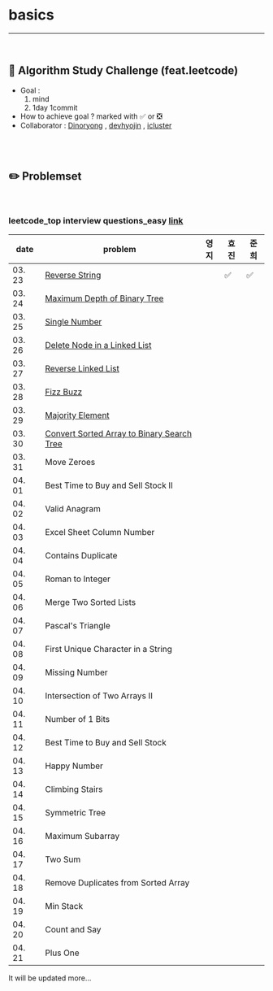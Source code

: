 # basics

----------

<br>

## :notebook_with_decorative_cover: Algorithm Study Challenge (feat.leetcode)

- Goal : 
  1. mind
  2. 1day 1commit
- How to  achieve goal ? marked with :white_check_mark: or :negative_squared_cross_mark:
- Collaborator : [Dinoryong](https://github.com/Dinoryong) , [devhyojin]() ,  [icluster]()

<br>

<br>

## :pencil2: Problemset

<br>

### leetcode_top interview questions_easy   [link](https://leetcode.com/problemset/algorithms/?difficulty=Easy)

| date   | problem                                                      | 영지 | 효진               | 준희               |
| ------ | ------------------------------------------------------------ | ---- | ------------------ | ------------------ |
| 03. 23 | [Reverse String](https://leetcode.com/problems/reverse-string/) |      | :white_check_mark: | :white_check_mark: |
| 03. 24 | [Maximum Depth of Binary Tree](https://leetcode.com/problems/maximum-depth-of-binary-tree/) |      |                    |                    |
| 03. 25 | [Single Number](https://leetcode.com/problems/single-number/) |      |                    |                    |
| 03. 26 | [Delete Node in a Linked List](https://leetcode.com/problems/delete-node-in-a-linked-list/) |      |                    |                    |
| 03. 27 | [Reverse Linked List](https://leetcode.com/problems/reverse-linked-list/) |      |                    |                    |
| 03. 28 | [Fizz Buzz](https://leetcode.com/problems/fizz-buzz/)        |      |                    |                    |
| 03. 29 | [Majority Element](https://leetcode.com/problems/majority-element/) |      |                    |                    |
| 03. 30 | [Convert Sorted Array to Binary Search Tree](https://leetcode.com/problems/convert-sorted-array-to-binary-search-tree/) |      |                    |                    |
| 03. 31 | Move Zeroes<br/>                                             |      |                    |                    |
| 04. 01 | Best Time to Buy and Sell Stock II<br/>                      |      |                    |                    |
| 04. 02 | Valid Anagram<br/>                                           |      |                    |                    |
| 04. 03 | Excel Sheet Column Number <br/>                              |      |                    |                    |
| 04. 04 | Contains Duplicate<br/>                                      |      |                    |                    |
| 04. 05 | Roman to Integer<br/>                                        |      |                    |                    |
| 04. 06 | Merge Two Sorted Lists<br/>                                  |      |                    |                    |
| 04. 07 | Pascal's Triangle<br/>                                       |      |                    |                    |
| 04. 08 | First Unique Character in a String<br/>                      |      |                    |                    |
| 04. 09 | Missing Number<br/>                                          |      |                    |                    |
| 04. 10 | Intersection of Two Arrays II<br/>                           |      |                    |                    |
| 04. 11 | Number of 1 Bits<br/>                                        |      |                    |                    |
| 04. 12 | Best Time to Buy and Sell Stock<br/>                         |      |                    |                    |
| 04. 13 | Happy Number<br/>                                            |      |                    |                    |
| 04. 14 | Climbing Stairs<br/>                                         |      |                    |                    |
| 04. 15 | Symmetric Tree<br/>                                          |      |                    |                    |
| 04. 16 | Maximum Subarray<br/>                                        |      |                    |                    |
| 04. 17 | Two Sum<br/>                                                 |      |                    |                    |
| 04. 18 | Remove Duplicates from Sorted Array<br/>                     |      |                    |                    |
| 04. 19 | Min Stack<br/>                                               |      |                    |                    |
| 04. 20 | Count and Say<br/>                                           |      |                    |                    |
| 04. 21 | Plus One<br/>                                                |      |                    |                    |

It will be updated more...













